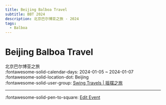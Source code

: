 ```yaml
---
title: Beijing Balboa Travel
subtitle: BBT 2024
description: 北京巴尔博亚之旅 - 2024
tags:
  - Balboa
---
```


# Beijing Balboa Travel 

北京巴尔博亚之旅  
:fontawesome-solid-calendar-days: 2024-01-05 ~ 2024-01-07  
:fontawesome-solid-location-dot: Beijing  
:fontawesome-solid-user-group: [Swing Travels | 摇摆之旅](https://swing.kids/zh_CN/swing-travels)  


---

:fontawesome-solid-pen-to-square: [Edit Event](https://github.com/swingdance/events/issues/new?assignees=&labels=update+event&projects=&template=03-update_entity.yml&title=Update%20Event%3A%20zh_CN%20%E2%80%A2%20Beijing%20Balboa%20Travel&region=zh_CN&year=2024&id=beijing-balboa-travel&name=Beijing%20Balboa%20Travel&org_id=swing-travels)
